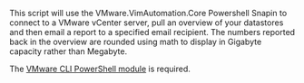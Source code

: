 This script will use the VMware.VimAutomation.Core Powershell Snapin to connect to a VMware vCenter server, pull an overview of your datastores and then email a report to a specified email recipient. The numbers reported back in the overview are rounded using math to display in Gigabyte capacity rather than Megabyte.

The [VMware CLI PowerShell module](https://developer.vmware.com/web/tool/6.7/vsphere-cli) is required.
